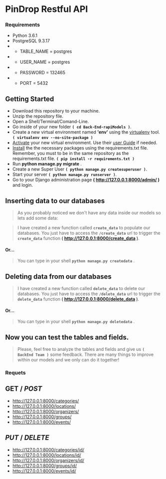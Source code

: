 # PinDrop Restful API

### Requirements

- Python 3.6.1
- PostgreSQL 9.3.17
- - TABLE_NAME = postgres
- - USER_NAME = postgres
- - PASSWORD = 132465
- - PORT = 5432


## Getting Started

- Download this repository to your machine.
- Unzip the repository file.
- Open a Shell/Terminal/Comand-Line.
- Go inside of your new folder **`( cd Back-End-rapiModels )`**.
- Create a new virtual environment named **'env'** using the [virtualenv](https://virtualenv.pypa.io/en/stable/installation/) tool. **`( virtualenv env --no-site-package )`**
- [Activate](https://virtualenv.pypa.io/en/stable/userguide/#activate-script) your new virtual environment. Use their [user Guide](https://virtualenv.pypa.io/en/stable/userguide/) if needed. 
- [Install](http://python-guide-pt-br.readthedocs.io/en/latest/dev/virtualenvs/#other-notes) the the necessary packages using the requirements.txt file. Remember, you must to be in the same repository as the requirements.txt file. **`( pip install -r requirements.txt )`**
- Run **python manage.py migrate** .
- Create a new Super User **`( python manage.py createsuperuser )`**.
- Start your server **`( python manage.py runserver )`**.
- Go to your Django administration page **( http://127.0.0.1:8000/admin/ )** and login.

## Inserting data to our databases

>   As you probably noticed we don't have any data inside our models so lets add some data:

> I have created a new function called **`create_data`** to populate our databases. You just have to access the __`/create_data`__ url to trigger the **`create_data`** function **( http://127.0.0.1:8000/create_data )**.

#### Or...

> You can type in your shell **`python manage.py createdata`** .

## Deleting data from our databases

>   I have created a new function called **`delete_data`** to delete our databases. You just have to access the __`/delete_data`__ url to trigger the **`delete_data`** function **( http://127.0.0.1:8000/delete_data )**.

#### Or...

> You can type in your shell **`python manage.py deletedata`** .


## Now you can test the tables and fields. 

>   Please, feel free to analyze the tables and fields and give us **`( BackEnd Team )`** some feedback. There are many things to improve within our models and we only can do it together!

### Requets

## GET / *POST*

- http://127.0.0.1:8000/categories/
- http://127.0.0.1:8000/locations/
- http://127.0.0.1:8000/organizers/
- http://127.0.0.1:8000/groups/
- http://127.0.0.1:8000/events/

## *PUT* / *DELETE*

- http://127.0.0.1:8000/categories/id/
- http://127.0.0.1:8000/locations/id/
- http://127.0.0.1:8000/organizers/id/
- http://127.0.0.1:8000/groups/id/
- http://127.0.0.1:8000/events/id/


